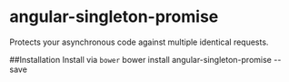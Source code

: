 # angular-singleton-promise
Protects your asynchronous code against multiple identical requests.

##Installation
Install via `bower`
    bower install angular-singleton-promise --save

